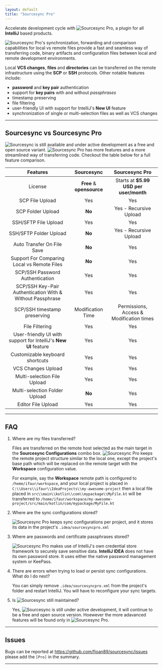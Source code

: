 ```yaml
---
layout: default
title: "Sourcesync Pro"
---
```


Accelerate development cycle with ![Sourcesync Pro](https://plugins.jetbrains.com/plugin/22318-source-synchronizer-pro?noRedirect=true), a plugin for all **IntelliJ** based products.

![Sourcesync Pro](https://plugins.jetbrains.com/plugin/22318-source-synchronizer-pro?noRedirect=true)'s synchronization, forwarding and comparison capabilities for local vs remote files provide a fast and seamless way of transferring code, binary artifacts and configuration files between local and remote development environments.

Local **VCS changes**, **files** and **directories** can be transferred on the remote infrastructure using the **SCP** or **SSH** protocols.
Other notable features include:

* **password** and **key pair** authentication
* support for **key pairs** with and without *passphrases*
* timestamp preserving
* file filtering
* user-friendly UI with support for IntelliJ's **New UI** feature
* synchronization of single or multi-selection files as well as VCS changes

---

## Sourcesync vs Sourcesync Pro

![Sourcesync](https://plugins.jetbrains.com/plugin/7374-source-synchronizer?noRedirect=true) is still available and under active development as a free and open source variant. ![Sourcesync Pro](https://plugins.jetbrains.com/plugin/22318-source-synchronizer-pro?noRedirect=true) has more features and a more streamlined way of transferring code. Checkout the table below for a full feature comparison.

|                            Features                             |        Sourcesync         |              Sourcesync Pro              |
|:---------------------------------------------------------------:|:-------------------------:|:----------------------------------------:|
|                             License                             | **Free** & **opensource** |  Starts at **$5.99 USD per user/month**  |
|                         SCP File Upload                         |            Yes            |                   Yes                    |
|                        SCP Folder Upload                        |          **No**           |          Yes - Recursive Upload          |
|                      SSH/SFTP File Upload                       |            Yes            |                   Yes                    |
|                     SSH/SFTP Folder Upload                      |          **No**           |          Yes - Recursive Upload          |
|                   Auto Transfer On File Save                    |          **No**           |                   Yes                    |
|           Support For Comparing Local vs Remote Files           |          **No**           |                   Yes                    |
|                 SCP/SSH Password Authentication                 |            Yes            |                   Yes                    |
|    SCP/SSH Key-Pair Authentication With & Without Passphrase    |            Yes            |                   Yes                    |
|                  SCP/SSH timestamp preserving                   |     Modification Time     | Permissions, Access & Modification times |
|                         File Filtering                          |            Yes            |                   Yes                    |
| User-friendly UI with support for IntelliJ's **New UI** feature |            Yes            |                   Yes                    |
|                 Customizable keyboard shortcuts                 |            Yes            |                   Yes                    |
|                       VCS Changes Upload                        |            Yes            |                   Yes                    |
|                   Multi-selection File Upload                   |            Yes            |                   Yes                    |
|                  Multi-selection Folder Upload                  |          **No**           |                   Yes                    |
|                       Editor File Upload                        |            Yes            |                   Yes                    |

---

## FAQ

1. Where are my files transferred?

   Files are transferred on the remote host selected as the main target in the **Sourcesync Configurations** combo box. ![Sourcesync Pro](https://plugins.jetbrains.com/plugin/22318-source-synchronizer-pro?noRedirect=true) keeps the remote project structure similar
   to the local one, except the project's base path which will be replaced on the remote target with the **Workspace** configuration value.

   For example, say the **Workspace** remote path is configured to `/home/ifaur/workspace`, and your local project is placed in `C:\\Users\\ifaur\\IdeaProjects\\my-awesome-project`
   then a local file placed in `src\\main\\kotlin\\com\\mypackage\\MyFile.kt` will be transferred to `/home/ifaur/workspace/my-awesome-project/src/main/kotlin/com/mypackage/MyFile.kt`

2. Where are the sync configurations stored?

   ![Sourcesync Pro](https://plugins.jetbrains.com/plugin/22318-source-synchronizer-pro?noRedirect=true) keeps sync configurations per project, and it stores its data in the project's `.idea/sourcesyncpro.xml`

3. Where are passwords and certificate passphrases stored?

   ![Sourcesync Pro](https://plugins.jetbrains.com/plugin/22318-source-synchronizer-pro?noRedirect=true) makes use of IntelliJ's own credential store framework to securely save sensitive data. **IntelliJ IDEA** does not have its own password store. It uses either the native password management system or KeePass.

4. There are errors when trying to load or persist sync configurations. What do I do next?

   You can simply remove `.idea/sourcesyncpro.xml` from the project's folder and restart IntelliJ. You will have to reconfigure your sync targets.

5. Is ![Sourcesync](https://plugins.jetbrains.com/plugin/7374-source-synchronizer?noRedirect=true) still maintained?

   Yes, ![Sourcesync](https://plugins.jetbrains.com/plugin/7374-source-synchronizer?noRedirect=true) is still under active development, it will continue to be a free and open source version. Hoewever the more adavanced features will be found only in ![Sourcesync Pro](https://plugins.jetbrains.com/plugin/22318-source-synchronizer-pro?noRedirect=true).

---

## Issues

Bugs can be reported at https://github.com/fioan89/sourcesync/issues please add the `[Pro]` in the summary.

---

